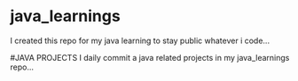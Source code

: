 # java_learnings
I created this repo for my java learning to stay public whatever i code...

#JAVA PROJECTS 
I daily commit a java related projects in my java_learnings repo...
